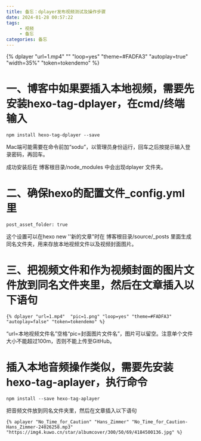 ```yaml
---
title: 备忘：dplayer发布视频测试及操作步骤
date: 2024-01-28 00:57:22
tags: 
     - 视频
     - 备忘
categories: 备忘
---
```


{% dplayer "url=1.mp4" "" "loop=yes" "theme=#FADFA3" "autoplay=true" "width=35%" "token=tokendemo" %}

# 一、博客中如果要插入本地视频，需要先安装hexo-tag-dplayer，在cmd/终端输入

```
npm install hexo-tag-dplayer --save
```

Mac端可能需要在命令前加“sodu”，以管理员身份运行，回车之后按提示输入登录密码，再回车。

成功安装后在 博客根目录/node_modules 中会出现dplayer 文件夹。

<!--more-->

# 二、确保hexo的配置文件_config.yml里

```
post_asset_folder: true
```

这个设置可以在hexo new ''新的文章"时在 博客根目录/source/_posts 里面生成同名文件夹，用来存放本地视频文件以及视频封面图片。

# 三、把视频文件和作为视频封面的图片文件放到同名文件夹里，然后在文章插入以下语句

```
{% dplayer "url=1.mp4"  "pic=1.png" "loop=yes" "theme=#FADFA3" "autoplay=false" "token=tokendemo" %}
```

“url=本地视频文件名”空格“pic=封面图片文件名”，图片可以留空。注意单个文件大小不能超过100m，否则不能上传至GitHub。

# 插入本地音频操作类似，需要先安装hexo-tag-aplayer，执行命令

```
npm install --save hexo-tag-aplayer
```

把音频文件放到同名文件夹里，然后在文章插入以下语句

```
{% aplayer "No_Time_for_Caution" "Hans_Zimmer" "No_Time_for_Caution-Hans_Zimmer-24026258.mp3" "https://img4.kuwo.cn/star/albumcover/300/50/69/4184500136.jpg" %}
```
